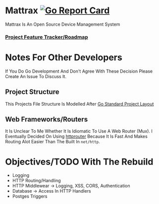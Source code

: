 # Mattrax [![Go Report Card](https://goreportcard.com/badge/github.com/mattrax/Mattrax)](https://goreportcard.com/report/github.com/mattrax/Mattrax)
Mattrax Is An Open Source Device Management System

### [Project Feature Tracker/Roadmap](https://github.com/mattrax/Mattrax/projects/1)

# Notes For Other Developers
If You Do Go Development And Don't Agree With These Decision Please Create An Issue To Discuss It.

## Project Structure
This Projects File Structure Is Modelled After [Go Standard Project Layout](https://github.com/golang-standards/project-layout)

## Web Frameworks/Routers
It Is Unclear To Me Whether It Is Idiomatic To Use A Web Router (Mux). I Eventually Decided On Using [httprouter](https://github.com/julienschmidt/httprouter) Because It Is Fast And Makes Routing Alot Easier Than The Built In `net/http`.



# Objectives/TODO With The Rebuild
* Logging
* HTTP Routing/Handling
* HTTP Middlewear -> Logging, XSS, CORS, Authentication
* Database -> Access In HTTP Handlers
* Postges Triggers
